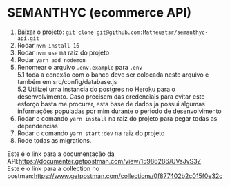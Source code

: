 # SEMANTHYC (ecommerce API) 

1. Baixar o projeto: `git clone git@github.com:Matheustsr/semanthyc-api.git`
2. Rodar `nvm install 16`
3. Rodar `nvm use` na raiz do projeto
4. Rodar `yarn add nodemon`
5. Renomear o arquivo `.env.example` para `.env`<br>
	5.1 toda a conexão com o banco deve ser colocada neste arquivo e também em src/config/database.js<br>
	5.2 Utilizei uma instancia do postgres no Heroku para o desenvolvimento. Caso precisem das credenciais para evitar este esforço basta me procurar, esta base de dados ja possui algumas informações populadas por mim durante o periodo de desenvolvimento<br>
6. Rodar o comando `yarn install` na raiz do projeto para pegar todas as dependencias
7. Rodar o comando `yarn start:dev` na raiz do projeto
8. Rode todas as migrations.

Este é o link para a documentação da API:https://documenter.getpostman.com/view/15986286/UVsJvS3Z <br>
Este é o link para a collection no postman:https://www.getpostman.com/collections/0f877402b2c015f0e32c<br>
